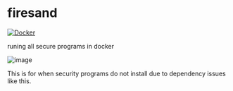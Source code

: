 # firesand
[![Docker](https://github.com/project-BarryBarry/firesand/actions/workflows/docker-publish.yml/badge.svg)](https://github.com/project-BarryBarry/firesand/actions/workflows/docker-publish.yml)

runing all secure programs in docker

![image](https://user-images.githubusercontent.com/24631476/234180310-6e146c26-7b61-4ec2-9a68-9c3099428c6a.png)

This is for when security programs do not install due to dependency issues like this.
